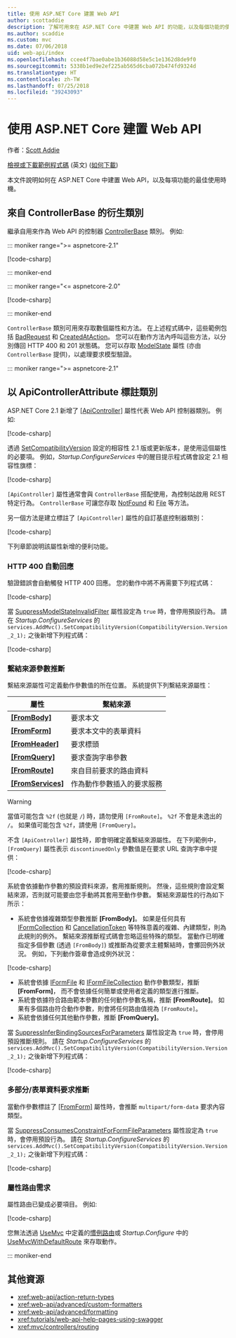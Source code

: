 ```yaml
---
title: 使用 ASP.NET Core 建置 Web API
author: scottaddie
description: 了解可用來在 ASP.NET Core 中建置 Web API 的功能，以及每個功能的使用時機。
ms.author: scaddie
ms.custom: mvc
ms.date: 07/06/2018
uid: web-api/index
ms.openlocfilehash: ccee4f7bae0abe1b36088d58e5c1e1362d8de9f0
ms.sourcegitcommit: 5338b1ed9e2ef225ab565d6cba072b474fd9324d
ms.translationtype: HT
ms.contentlocale: zh-TW
ms.lasthandoff: 07/25/2018
ms.locfileid: "39243093"
---
```

# <a name="build-web-apis-with-aspnet-core"></a>使用 ASP.NET Core 建置 Web API

作者：[Scott Addie](https://github.com/scottaddie)

[檢視或下載範例程式碼](https://github.com/aspnet/Docs/tree/master/aspnetcore/web-api/define-controller/samples) \(英文\) ([如何下載](xref:tutorials/index#how-to-download-a-sample))

本文件說明如何在 ASP.NET Core 中建置 Web API，以及每項功能的最佳使用時機。

## <a name="derive-class-from-controllerbase"></a>來自 ControllerBase 的衍生類別

繼承自用來作為 Web API 的控制器 [ControllerBase](/dotnet/api/microsoft.aspnetcore.mvc.controllerbase) 類別。 例如: 

::: moniker range=">= aspnetcore-2.1"

[!code-csharp[](../web-api/define-controller/samples/WebApiSample.Api/Controllers/PetsController.cs?name=snippet_PetsController&highlight=3)]

::: moniker-end

::: moniker range="<= aspnetcore-2.0"

[!code-csharp[](../web-api/define-controller/samples/WebApiSample.Api.Pre21/Controllers/PetsController.cs?name=snippet_PetsController&highlight=3)]

::: moniker-end

`ControllerBase` 類別可用來存取數個屬性和方法。 在上述程式碼中，這些範例包括 [BadRequest](/dotnet/api/microsoft.aspnetcore.mvc.controllerbase.badrequest) 和 [CreatedAtAction](/dotnet/api/microsoft.aspnetcore.mvc.controllerbase.createdataction)。 您可以在動作方法內呼叫這些方法，以分別傳回 HTTP 400 和 201 狀態碼。 您可以存取 [ModelState](/dotnet/api/microsoft.aspnetcore.mvc.controllerbase.modelstate) 屬性 (亦由 `ControllerBase` 提供)，以處理要求模型驗證。

::: moniker range=">= aspnetcore-2.1"

## <a name="annotate-class-with-apicontrollerattribute"></a>以 ApiControllerAttribute 標註類別

ASP.NET Core 2.1 新增了 [[ApiController]](/dotnet/api/microsoft.aspnetcore.mvc.apicontrollerattribute) 屬性代表 Web API 控制器類別。 例如: 

[!code-csharp[](../web-api/define-controller/samples/WebApiSample.Api/Controllers/ProductsController.cs?name=snippet_ControllerSignature&highlight=2)]

透過 [SetCompatibilityVersion](/dotnet/api/microsoft.extensions.dependencyinjection.mvccoremvcbuilderextensions.setcompatibilityversion) 設定的相容性 2.1 版或更新版本，是使用這個屬性的必要項。 例如，*Startup.ConfigureServices* 中的醒目提示程式碼會設定 2.1 相容性旗標：

[!code-csharp[](../web-api/define-controller/samples/WebApiSample.Api/Startup.cs?name=snippet_SetCompatibilityVersion&highlight=2)]

`[ApiController]` 屬性通常會與 `ControllerBase` 搭配使用，為控制站啟用 REST 特定行為。 `ControllerBase` 可讓您存取 [NotFound](/dotnet/api/microsoft.aspnetcore.mvc.controllerbase.notfound) 和 [File](/dotnet/api/microsoft.aspnetcore.mvc.controllerbase.file) 等方法。

另一個方法是建立標註了 `[ApiController]` 屬性的自訂基底控制器類別：

[!code-csharp[](../web-api/define-controller/samples/WebApiSample.Api/Controllers/MyBaseController.cs?name=snippet_ControllerSignature)]

下列章節說明該屬性新增的便利功能。

### <a name="automatic-http-400-responses"></a>HTTP 400 自動回應

驗證錯誤會自動觸發 HTTP 400 回應。 您的動作中將不再需要下列程式碼：

[!code-csharp[](../web-api/define-controller/samples/WebApiSample.Api.Pre21/Controllers/PetsController.cs?name=snippet_ModelStateIsValidCheck)]

當 [SuppressModelStateInvalidFilter](/dotnet/api/microsoft.aspnetcore.mvc.apibehavioroptions.suppressmodelstateinvalidfilter) 屬性設定為 `true` 時，會停用預設行為。 請在 *Startup.ConfigureServices* 的 `services.AddMvc().SetCompatibilityVersion(CompatibilityVersion.Version_2_1);` 之後新增下列程式碼：

[!code-csharp[](../web-api/define-controller/samples/WebApiSample.Api/Startup.cs?name=snippet_ConfigureApiBehaviorOptions&highlight=5)]

### <a name="binding-source-parameter-inference"></a>繫結來源參數推斷

繫結來源屬性可定義動作參數值的所在位置。 系統提供下列繫結來源屬性：

|屬性|繫結來源 |
|---------|---------|
|**[[FromBody]](/dotnet/api/microsoft.aspnetcore.mvc.frombodyattribute)**     | 要求本文 |
|**[[FromForm]](/dotnet/api/microsoft.aspnetcore.mvc.fromformattribute)**     | 要求本文中的表單資料 |
|**[[FromHeader]](/dotnet/api/microsoft.aspnetcore.mvc.fromheaderattribute)** | 要求標頭 |
|**[[FromQuery]](/dotnet/api/microsoft.aspnetcore.mvc.fromqueryattribute)**   | 要求查詢字串參數 |
|**[[FromRoute]](/dotnet/api/microsoft.aspnetcore.mvc.fromrouteattribute)**   | 來自目前要求的路由資料 |
|**[[FromServices]](xref:mvc/controllers/dependency-injection#action-injection-with-fromservices)** | 作為動作參數插入的要求服務 |

> [!WARNING]
> 當值可能包含 `%2f` (也就是 `/`) 時，請勿使用 `[FromRoute]`。 `%2f` 不會是未逸出的 `/`。 如果值可能包含 `%2f`，請使用 `[FromQuery]`。

不含 `[ApiController]` 屬性時，即會明確定義繫結來源屬性。 在下列範例中，`[FromQuery]` 屬性表示 `discontinuedOnly` 參數值是在要求 URL 查詢字串中提供：

[!code-csharp[](../web-api/define-controller/samples/WebApiSample.Api/Controllers/ProductsController.cs?name=snippet_BindingSourceAttributes&highlight=3)]

系統會依據動作參數的預設資料來源，套用推斷規則。 然後，這些規則會設定繫結來源，否則就可能要由您手動將其套用至動作參數。 繫結來源屬性的行為如下所示：

* 系統會依據複雜類型參數推斷 **[FromBody]**。 如果是任何具有 [IFormCollection](/dotnet/api/microsoft.aspnetcore.http.iformcollection) 和 [CancellationToken](/dotnet/api/system.threading.cancellationtoken) 等特殊意義的複雜、內建類型，則為此規則的例外。 繫結來源推斷程式碼會忽略這些特殊的類型。 當動作已明確指定多個參數 (透過 `[FromBody]`) 或推斷為從要求主體繫結時，會擲回例外狀況。 例如，下列動作簽章會造成例外狀況：

[!code-csharp[](../web-api/define-controller/samples/WebApiSample.Api/Controllers/TestController.cs?name=snippet_ActionsCausingExceptions)]

* 系統會依據 [IFormFile](/dotnet/api/microsoft.aspnetcore.http.iformfile) 和 [IFormFileCollection](/dotnet/api/microsoft.aspnetcore.http.iformfilecollection) 動作參數類型，推斷 **[FromForm]**， 而不會依據任何簡單或使用者定義的類型進行推斷。
* 系統會依據符合路由範本參數的任何動作參數名稱，推斷 **[FromRoute]**。 如果有多個路由符合動作參數，則會將任何路由值視為 `[FromRoute]`。
* 系統會依據任何其他動作參數，推斷 **[FromQuery]**。

當 [SuppressInferBindingSourcesForParameters](/dotnet/api/microsoft.aspnetcore.mvc.apibehavioroptions.suppressinferbindingsourcesforparameters) 屬性設定為 `true` 時，會停用預設推斷規則。 請在 *Startup.ConfigureServices* 的 `services.AddMvc().SetCompatibilityVersion(CompatibilityVersion.Version_2_1);` 之後新增下列程式碼：

[!code-csharp[](../web-api/define-controller/samples/WebApiSample.Api/Startup.cs?name=snippet_ConfigureApiBehaviorOptions&highlight=4)]

### <a name="multipartform-data-request-inference"></a>多部分/表單資料要求推斷

當動作參數標註了 [[FromForm]](/dotnet/api/microsoft.aspnetcore.mvc.fromformattribute) 屬性時，會推斷 `multipart/form-data` 要求內容類型。

當 [SuppressConsumesConstraintForFormFileParameters](/dotnet/api/microsoft.aspnetcore.mvc.apibehavioroptions.suppressconsumesconstraintforformfileparameters) 屬性設定為 `true` 時，會停用預設行為。 請在 *Startup.ConfigureServices* 的 `services.AddMvc().SetCompatibilityVersion(CompatibilityVersion.Version_2_1);` 之後新增下列程式碼：

[!code-csharp[](../web-api/define-controller/samples/WebApiSample.Api/Startup.cs?name=snippet_ConfigureApiBehaviorOptions&highlight=3)]

### <a name="attribute-routing-requirement"></a>屬性路由需求

屬性路由已變成必要項目。 例如: 

[!code-csharp[](../web-api/define-controller/samples/WebApiSample.Api/Controllers/ProductsController.cs?name=snippet_ControllerSignature&highlight=1)]

您無法透過 [UseMvc](/dotnet/api/microsoft.aspnetcore.builder.mvcapplicationbuilderextensions.usemvc#Microsoft_AspNetCore_Builder_MvcApplicationBuilderExtensions_UseMvc_Microsoft_AspNetCore_Builder_IApplicationBuilder_System_Action_Microsoft_AspNetCore_Routing_IRouteBuilder__) 中定義的[慣例路由](xref:mvc/controllers/routing#conventional-routing)或 *Startup.Configure* 中的 [UseMvcWithDefaultRoute](/dotnet/api/microsoft.aspnetcore.builder.mvcapplicationbuilderextensions.usemvcwithdefaultroute#Microsoft_AspNetCore_Builder_MvcApplicationBuilderExtensions_UseMvcWithDefaultRoute_Microsoft_AspNetCore_Builder_IApplicationBuilder_) 來存取動作。

::: moniker-end

## <a name="additional-resources"></a>其他資源

* <xref:web-api/action-return-types>
* <xref:web-api/advanced/custom-formatters>
* <xref:web-api/advanced/formatting>
* <xref:tutorials/web-api-help-pages-using-swagger>
* <xref:mvc/controllers/routing>
